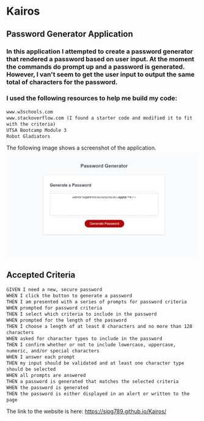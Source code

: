 # Kairos
## Password Generator Application 

### In this application I attempted to create a password generator that rendered a password based on user input. At the moment the commands do prompt up and a password is generated. However, I van't seem to get the user input to output the same total of characters for the password. 

### I used the following resources to help me build my code:
```
www.w3schools.com
www.stackoverflow.com (I found a starter code and modified it to fit with the criteria)
UTSA Bootcamp Module 3
Robot Gladiators
```

The following image shows a screenshot of the application. 

![screenshot](./assets/web-sample.png)

## Accepted Criteria 

```
GIVEN I need a new, secure password
WHEN I click the button to generate a password
THEN I am presented with a series of prompts for password criteria
WHEN prompted for password criteria
THEN I select which criteria to include in the password
WHEN prompted for the length of the password
THEN I choose a length of at least 8 characters and no more than 128 characters
WHEN asked for character types to include in the password
THEN I confirm whether or not to include lowercase, uppercase, numeric, and/or special characters
WHEN I answer each prompt
THEN my input should be validated and at least one character type should be selected
WHEN all prompts are answered
THEN a password is generated that matches the selected criteria
WHEN the password is generated
THEN the password is either displayed in an alert or written to the page
```

The link to the website is here: https://sipg789.github.io/Kairos/ 
